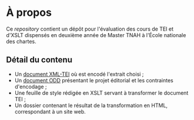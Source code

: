 # À propos

Ce _repository_ contient un dépôt pour l'évaluation des cours de TEI et d'XSLT dispensés en deuxième année de Master TNAH à l'École nationale des chartes.

## Détail du contenu

- Un [document XML-TEI](Fables.xml) où est encodé l'extrait choisi ;
- Un [document ODD](ODD-Fables.xml) présentant le projet éditorial et les contraintes d'encodage ;
- Une feuille de style rédigée en XSLT servant à transformer le document TEI ;
- Un dossier contenant le résultat de la transformation en HTML, correspondant à un site web.
